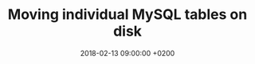---
title: "Moving individual MySQL tables on disk"
excerpt: >
  Moving one single MySQL database to another location on disk (e.g. to free up disk space) turns out to be far 
  from straightforward. In this post I will describe what we can learn of our failed approaches, and what solution 
  we eventually came up with.
date: 2018-02-13 09:00:00 +0200
external:
  url: https://www.moxio.com/blog/28/moving-individual-mysql-tables-on-disk
  location: moxio.com
---